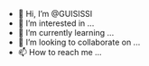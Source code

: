 - 👋 Hi, I’m @GUISISSI
- 👀 I’m interested in ...
- 🌱 I’m currently learning ...
- 💞️ I’m looking to collaborate on ...
- 📫 How to reach me ...

<!---
GUISISSI/GUISISSI is a ✨ special ✨ repository because its `README.md` (this file) appears on your GitHub profile.
You can click the Preview link to take a look at your changes.
--->
